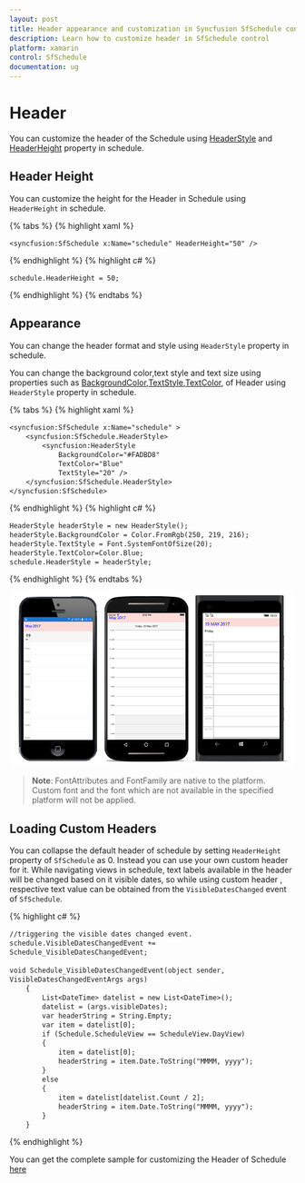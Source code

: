 ```yaml
---     
layout: post     
title: Header appearance and customization in Syncfusion SfSchedule control for Xamarin.Forms     
description: Learn how to customize header in SfSchedule control 
platform: xamarin    
control: SfSchedule     
documentation: ug   
---  
```


# Header

You can customize the header of the Schedule using [HeaderStyle](http://help.syncfusion.com/cr/cref_files/xamarin/sfschedule/Syncfusion.SfSchedule.XForms~Syncfusion.SfSchedule.XForms.HeaderStyle.html) and [HeaderHeight](http://help.syncfusion.com/cr/cref_files/xamarin/sfschedule/Syncfusion.SfSchedule.XForms~Syncfusion.SfSchedule.XForms.SfSchedule~HeaderHeightProperty.html) property in schedule.

## Header Height

You can customize the height for the Header in Schedule using `HeaderHeight` in schedule.

{% tabs %} 
{% highlight xaml %}
        
    <syncfusion:SfSchedule x:Name="schedule" HeaderHeight="50" />

{% endhighlight %} 
{% highlight c# %}

	schedule.HeaderHeight = 50;

{% endhighlight %}
{% endtabs %} 

## Appearance

You can change the header format and style using `HeaderStyle` property in schedule.

You can change the background color,text style and text size using properties such as [BackgroundColor](http://help.syncfusion.com/cr/cref_files/xamarin/sfschedule/Syncfusion.SfSchedule.XForms~Syncfusion.SfSchedule.XForms.HeaderStyle~BackgroundColorProperty.html),[TextStyle](http://help.syncfusion.com/cr/cref_files/xamarin/sfschedule/Syncfusion.SfSchedule.XForms~Syncfusion.SfSchedule.XForms.HeaderStyle~TextStyleProperty.html),[TextColor](http://help.syncfusion.com/cr/cref_files/xamarin/sfschedule/Syncfusion.SfSchedule.XForms~Syncfusion.SfSchedule.XForms.HeaderStyle~TextColorProperty.html), of Header using `HeaderStyle` property in schedule.

{% tabs %} 
{% highlight xaml %}

    <syncfusion:SfSchedule x:Name="schedule" >
		<syncfusion:SfSchedule.HeaderStyle>
			<syncfusion:HeaderStyle
				BackgroundColor="#FADBD8" 
				TextColor="Blue" 
				TextStyle="20" />
		</syncfusion:SfSchedule.HeaderStyle>
	</syncfusion:SfSchedule>

{% endhighlight %}
{% highlight c# %}

	HeaderStyle headerStyle = new HeaderStyle();
	headerStyle.BackgroundColor = Color.FromRgb(250, 219, 216);
	headerStyle.TextStyle = Font.SystemFontOfSize(20);
	headerStyle.TextColor=Color.Blue;
	schedule.HeaderStyle = headerStyle;

{% endhighlight %}
{% endtabs %} 

![](Header_images/HeaderStyle.png) 

>**Note**:  FontAttributes and FontFamily are native to the  platform. Custom font and the font which are not available in the specified platform will not be applied.

## Loading Custom Headers

You can collapse the default header of schedule by setting `HeaderHeight` property of `SfSchedule` as 0. Instead you can use your own custom header for it. While navigating views in schedule, text labels available in the header will be changed based on it visible dates, so while using custom header , respective text value can be obtained from the `VisibleDatesChanged` event of `SfSchedule`.

{% highlight c# %}
    
    //triggering the visible dates changed event.
    schedule.VisibleDatesChangedEvent += Schedule_VisibleDatesChangedEvent;
    
    void Schedule_VisibleDatesChangedEvent(object sender, VisibleDatesChangedEventArgs args)
        {
            List<DateTime> datelist = new List<DateTime>();
            datelist = (args.visibleDates);
			var headerString = String.Empty;
            var item = datelist[0];
			if (Schedule.ScheduleView == ScheduleView.DayView)
			{
				item = datelist[0];
				headerString = item.Date.ToString("MMMM, yyyy");
			}
			else
			{
				item = datelist[datelist.Count / 2];
				headerString = item.Date.ToString("MMMM, yyyy");
			}
        }

{% endhighlight %}

You can get the complete sample for customizing the Header of Schedule [here](http://www.syncfusion.com/downloads/support/directtrac/general/ze/Header_Sample-1251673941.zip) 